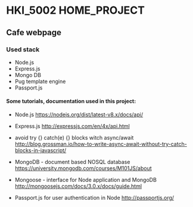 # HKI_5002 HOME_PROJECT
## Cafe webpage

### Used stack
* Node.js
* Express.js
* Mongo DB
* Pug template engine
* Passport.js

#### Some tutorials, documentation used in this project:
* Node.js
https://nodejs.org/dist/latest-v8.x/docs/api/

* Express.js
http://expressjs.com/en/4x/api.html

* avoid try {} catch(e) {} blocks witch async/await
http://blog.grossman.io/how-to-write-async-await-without-try-catch-blocks-in-javascript/

* MongoDB - document based NOSQL database
https://university.mongodb.com/courses/M101JS/about

* Mongoose - interface for Node application and MongoDB
http://mongoosejs.com/docs/3.0.x/docs/guide.html

* Passport.js for user authentication in Node
http://passportjs.org/